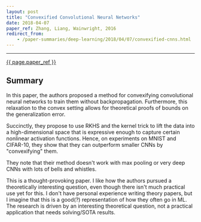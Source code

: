 ```yaml
---
layout: post
title: "Convexified Convolutional Neural Networks"
date: 2018-04-07
paper_ref: Zhang, Liang, Wainwright, 2016
redirect_from:
    - /paper-summaries/deep-learning/2018/04/07/convexified-cnns.html
---
```


<script type="text/x-mathjax-config">
MathJax.Hub.Config({
  TeX: { equationNumbers: { autoNumber: "AMS" } },
  tex2jax: {inlineMath: [['$','$'], ['\\(','\\)']]}
});
</script>

<script type="text/javascript" async
  src="https://cdn.mathjax.org/mathjax/latest/MathJax.js?config=TeX-MML-AM_CHTML">
</script> 
---

[{{ page.paper_ref }}](https://arxiv.org/abs/1609.01000)

## Summary

In this paper, the authors proposed a method for convexifying convolutional neural networks to train them without backpropagation. Furthermore, this relaxation to the convex setting allows for theoretical proofs of bounds on the generalization error. 

Succinctly, they propose to use RKHS and the kernel trick to lift the data into a high-dimensional space that is expressive enough to capture certain nonlinear activation functions. Hence, on experiments on MNIST and CIFAR-10, they show that they can outperform smaller CNNs by "convexifying" them. 

They note that their method doesn't work with max pooling or very deep CNNs with lots of bells and whistles. 

This is a thought-provoking paper. I like how the authors pursued a theoretically interesting question, even though there isn't much practical use yet for this. I don't have personal experience writing theory papers, but I imagine that this is a good(?) representation of how they often go in ML. The research is driven by an interesting theoretical question, not a practical application that needs solving/SOTA results.